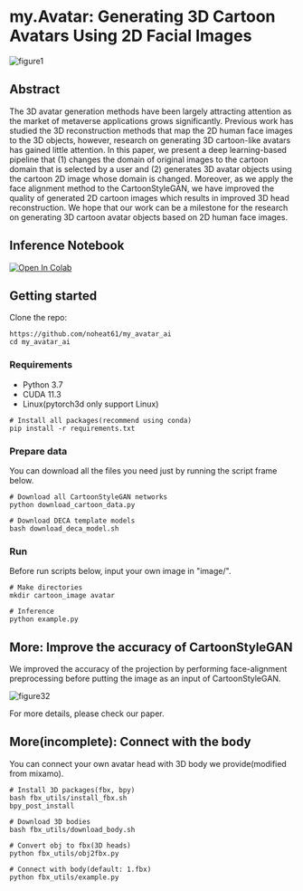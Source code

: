 # **my.Avatar: Generating 3D Cartoon Avatars Using 2D Facial Images**

![figure1](https://user-images.githubusercontent.com/62093939/195901755-32fb5ea7-b196-49ae-bcb1-efd12873835e.png)

## **Abstract**
The 3D avatar generation methods have been largely attracting attention as the market of metaverse applications grows significantly. Previous work has studied the 3D reconstruction methods that map the 2D human face images to the 3D objects, however, research on generating 3D cartoon-like avatars has gained little attention. In this paper, we present a deep learning-based pipeline that (1) changes the domain of original images to the cartoon domain that is selected by a user and (2) generates 3D avatar objects using the cartoon 2D image whose domain is changed. Moreover, as we apply the face alignment method to the CartoonStyleGAN, we have improved the quality of generated 2D cartoon images which results in improved 3D head reconstruction. We hope that our work can be a milestone for the research on generating 3D cartoon avatar objects based on 2D human face images.

## **Inference Notebook**
<a href="https://colab.research.google.com/gist/noheat61/062a03245cf495cf3674df7a6cddfada/demo.ipynb" target="_parent"><img src="https://colab.research.google.com/assets/colab-badge.svg" alt="Open In Colab"/></a>


## **Getting started**

Clone the repo:
```shell
https://github.com/noheat61/my_avatar_ai
cd my_avatar_ai
```

### **Requirements**

* Python 3.7
* CUDA 11.3
* Linux(pytorch3d only support Linux)
```shell
# Install all packages(recommend using conda)
pip install -r requirements.txt
```

### **Prepare data**
You can download all the files you need just by running the script frame below.
```shell
# Download all CartoonStyleGAN networks
python download_cartoon_data.py

# Download DECA template models
bash download_deca_model.sh
```

### **Run**
Before run scripts below, input your own image in "image/".
```shell
# Make directories
mkdir cartoon_image avatar

# Inference
python example.py
```

## **More: Improve the accuracy of CartoonStyleGAN**
We improved the accuracy of the projection by performing face-alignment preprocessing before putting the image as an input of CartoonStyleGAN.

![figure32](https://user-images.githubusercontent.com/62093939/195905995-103f6ce3-286a-4438-85a9-e874506820a9.png)

For more details, please check our paper.

## **More(incomplete): Connect with the body**
You can connect your own avatar head with 3D body we provide(modified from mixamo).
```shell
# Install 3D packages(fbx, bpy)
bash fbx_utils/install_fbx.sh
bpy_post_install

# Download 3D bodies
bash fbx_utils/download_body.sh

# Convert obj to fbx(3D heads)
python fbx_utils/obj2fbx.py

# Connect with body(default: 1.fbx)
python fbx_utils/example.py
```